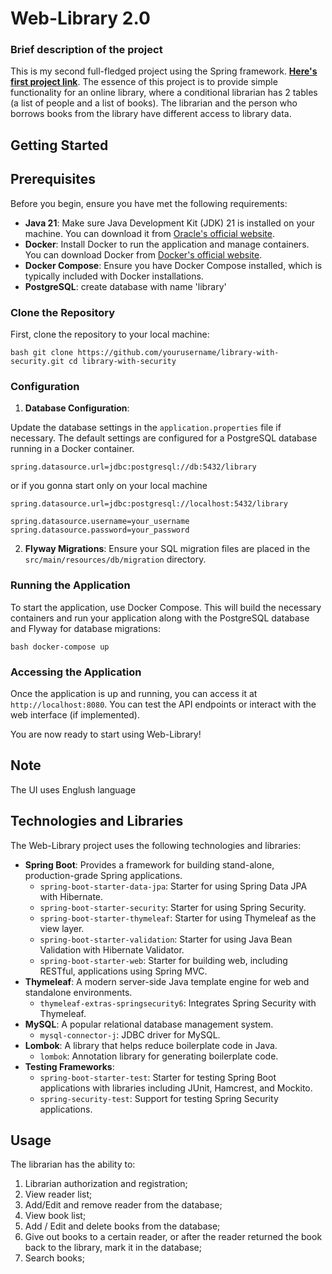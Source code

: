 # Web-Library 2.0

### **Brief description of the project**

This is my second full-fledged project using the Spring framework. **[Here's first project link](https://github.com/RustamAbdusamatov4848/LibraryWithJDBCTemplate)**. 
The essence of this project is to provide simple functionality for an online library, where a conditional librarian has 2 tables (a list of people and a list of books). 
The librarian and the person who borrows books from the library have different access to library data.

## Getting Started

## Prerequisites

Before you begin, ensure you have met the following requirements:

- **Java 21**: Make sure Java Development Kit (JDK) 21 is installed on your machine. You can download it from [Oracle's official website](https://www.oracle.com).
- **Docker**: Install Docker to run the application and manage containers. You can download Docker from [Docker's official website](https://www.docker.com/get-started).
- **Docker Compose**: Ensure you have Docker Compose installed, which is typically included with Docker installations.
- **PostgreSQL**: create database with name 'library'

### Clone the Repository 

First, clone the repository to your local machine: 

```
bash git clone https://github.com/yourusername/library-with-security.git cd library-with-security 
``` 

### Configuration 

1. **Database Configuration**: 

Update the database settings in the `application.properties` file if necessary. The default settings are configured for a PostgreSQL database running in a Docker container. 

```
spring.datasource.url=jdbc:postgresql://db:5432/library
```
or if you gonna start only on your local machine

```
spring.datasource.url=jdbc:postgresql://localhost:5432/library
```

```
spring.datasource.username=your_username 
spring.datasource.password=your_password 
``` 
2. **Flyway Migrations**: Ensure your SQL migration files are placed in the `src/main/resources/db/migration` directory. 

### Running the Application 

To start the application, use Docker Compose. This will build the necessary containers and run your application along with the PostgreSQL database and Flyway for database migrations: 

```
bash docker-compose up 
``` 

### Accessing the Application 

Once the application is up and running, you can access it at `http://localhost:8080`. You can test the API endpoints or interact with the web interface (if implemented). 


You are now ready to start using Web-Library!

## Note
The UI uses Englush language

## Technologies and Libraries

The Web-Library project uses the following technologies and libraries:

- **Spring Boot**: Provides a framework for building stand-alone, production-grade Spring applications.
  - `spring-boot-starter-data-jpa`: Starter for using Spring Data JPA with Hibernate.
  - `spring-boot-starter-security`: Starter for using Spring Security.
  - `spring-boot-starter-thymeleaf`: Starter for using Thymeleaf as the view layer.
  - `spring-boot-starter-validation`: Starter for using Java Bean Validation with Hibernate Validator.
  - `spring-boot-starter-web`: Starter for building web, including RESTful, applications using Spring MVC.
- **Thymeleaf**: A modern server-side Java template engine for web and standalone environments.
  - `thymeleaf-extras-springsecurity6`: Integrates Spring Security with Thymeleaf.
- **MySQL**: A popular relational database management system.
  - `mysql-connector-j`: JDBC driver for MySQL.
- **Lombok**: A library that helps reduce boilerplate code in Java.
  - `lombok`: Annotation library for generating boilerplate code.
- **Testing Frameworks**:
  - `spring-boot-starter-test`: Starter for testing Spring Boot applications with libraries including JUnit, Hamcrest, and Mockito.
  - `spring-security-test`: Support for testing Spring Security applications.


## Usage
The librarian has the ability to:

1. Librarian authorization and registration;
2. View reader list;
3. Add/Edit and remove reader from the database;
4. View book list;
5. Add / Edit and delete books from the database;
6. Give out books to a certain reader, or after the reader returned the book back to the library, mark it in the database;
7. Search books;
